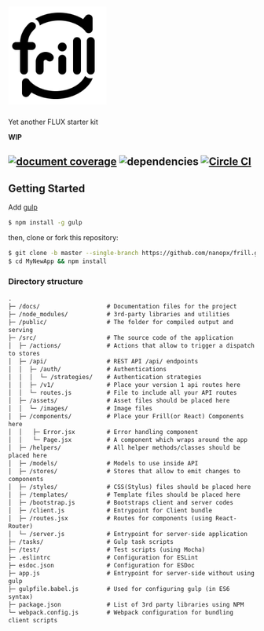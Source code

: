 # <img src="frill-logo.png" alt="frill" title="frill logo" height="200" />

Yet another FLUX starter kit

**WIP**

[![document coverage](https://rawgit.com/nanopx/frill/master/docs/badge.svg)](https://esdoc.org) ![dependencies](https://david-dm.org/nanopx/frill.svg) [![Circle CI](https://circleci.com/gh/nanopx/frill/tree/master.svg?style=shield&circle-token=ea6665c989599be6eddc9ba5f7d8d849b525f83a)](https://circleci.com/gh/nanopx/frill/tree/master)
---

## Getting Started
Add [gulp](http://gulpjs.com/)
```bash
$ npm install -g gulp
```
then, clone or fork this repository:
```bash
$ git clone -b master --single-branch https://github.com/nanopx/frill.git MyNewApp
$ cd MyNewApp && npm install
```

### Directory structure
```
.
├─ /docs/                   # Documentation files for the project
├─ /node_modules/           # 3rd-party libraries and utilities
├─ /public/                 # The folder for compiled output and serving
├─ /src/                    # The source code of the application
│  ├─ /actions/             # Actions that allow to trigger a dispatch to stores
│  ├─ /api/                 # REST API /api/ endpoints
│  │  ├─ /auth/             # Authentications
│  │  │  └─ /strategies/    # Authentication strategies
│  │  ├─ /v1/               # Place your version 1 api routes here
│  │  └─ routes.js          # File to include all your API routes
│  ├─ /assets/              # Asset files should be placed here
│  │  └─ /images/           # Image files
│  ├─ /components/          # Place your Frill(or React) Components here
│  │   ├─ Error.jsx         # Error handling component
│  │   └─ Page.jsx          # A component which wraps around the app
│  ├─ /helpers/             # All helper methods/classes should be placed here
│  ├─ /models/              # Models to use inside API
│  ├─ /stores/              # Stores that allow to emit changes to components
│  ├─ /styles/              # CSS(Stylus) files should be placed here
│  ├─ /templates/           # Template files should be placed here
│  ├─ /bootstrap.js         # Bootstraps client and server codes
│  ├─ /client.js            # Entrypoint for Client bundle
│  ├─ /routes.jsx           # Routes for components (using React-Router)
│  └─ /server.js            # Entrypoint for server-side application
├─ /tasks/                  # Gulp task scripts
├─ /test/                   # Test scripts (using Mocha)
├─ .eslintrc                # Configuration for ESLint
├─ esdoc.json               # Configuration for ESDoc
├─ app.js                   # Entrypoint for server-side without using gulp
├─ gulpfile.babel.js        # Used for configuring gulp (in ES6 syntax)
├─ package.json             # List of 3rd party libraries using NPM
└─ webpack.config.js        # Webpack configuration for bundling client scripts
```
